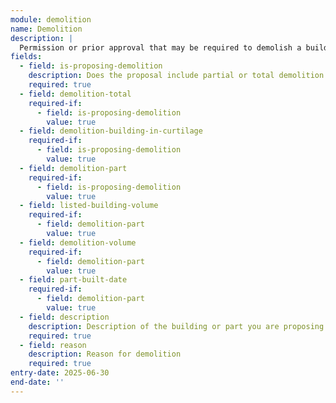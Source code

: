 ```yaml
---
module: demolition
name: Demolition
description: |
  Permission or prior approval that may be required to demolish a building, specifically for listed building consent applications
fields:
  - field: is-proposing-demolition
    description: Does the proposal include partial or total demolition of a listed building?
    required: true
  - field: demolition-total
    required-if:
      - field: is-proposing-demolition
        value: true
  - field: demolition-building-in-curtilage
    required-if:
      - field: is-proposing-demolition
        value: true
  - field: demolition-part
    required-if:
      - field: is-proposing-demolition
        value: true
  - field: listed-building-volume
    required-if:
      - field: demolition-part
        value: true
  - field: demolition-volume
    required-if:
      - field: demolition-part
        value: true
  - field: part-built-date
    required-if:
      - field: demolition-part
        value: true
  - field: description
    description: Description of the building or part you are proposing to demolish
    required: true
  - field: reason
    description: Reason for demolition
    required: true
entry-date: 2025-06-30
end-date: ''
---
```

